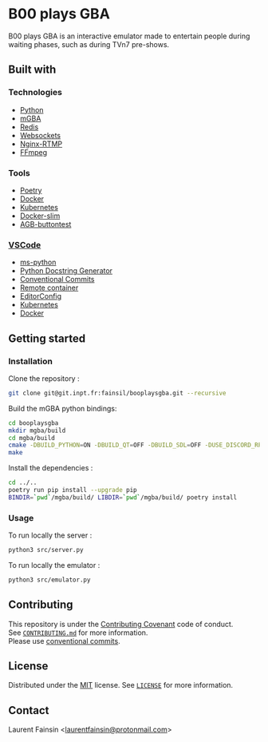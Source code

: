# B00 plays GBA

B00 plays GBA is an interactive emulator made to entertain people during waiting phases, such as during TVn7 pre-shows.

<!-- mettre d'autres images, des screenshots -->

## Built with

### Technologies

- [Python](https://www.python.org/)
- [mGBA](https://mgba.io/)
- [Redis](https://redis.io/)
- [Websockets](https://websockets.readthedocs.io/)
- [Nginx-RTMP](https://hub.docker.com/r/tiangolo/nginx-rtmp/)
- [FFmpeg](https://www.ffmpeg.org)

### Tools

- [Poetry](https://python-poetry.org/)
- [Docker](https://www.docker.com/)
- [Kubernetes](https://kubernetes.io/)
- [Docker-slim](https://dockersl.im/)
- [AGB-buttontest](https://github.com/heroldev/AGB-buttontest)

### [VSCode](https://code.visualstudio.com/)

- [ms-python](https://marketplace.visualstudio.com/items?itemName=ms-python.python)
- [Python Docstring Generator](https://marketplace.visualstudio.com/items?itemName=njpwerner.autodocstring)
- [Conventional Commits](https://marketplace.visualstudio.com/items?itemName=vivaxy.vscode-conventional-commits)
- [Remote container](https://marketplace.visualstudio.com/items?itemName=ms-vscode-remote.remote-containers)
- [EditorConfig](https://marketplace.visualstudio.com/items?itemName=EditorConfig.EditorConfig)
- [Kubernetes](https://marketplace.visualstudio.com/items?itemName=ms-kubernetes-tools.vscode-kubernetes-tools)
- [Docker](https://marketplace.visualstudio.com/items?itemName=ms-azuretools.vscode-docker)


## Getting started

### Installation

Clone the repository :

```bash
git clone git@git.inpt.fr:fainsil/booplaysgba.git --recursive
```

Build the mGBA python bindings:

```bash
cd booplaysgba
mkdir mgba/build
cd mgba/build
cmake -DBUILD_PYTHON=ON -DBUILD_QT=OFF -DBUILD_SDL=OFF -DUSE_DISCORD_RPC=OFF ..
make
```

Install the dependencies :

```bash
cd ../..
poetry run pip install --upgrade pip
BINDIR=`pwd`/mgba/build/ LIBDIR=`pwd`/mgba/build/ poetry install
```

### Usage

To run locally the server :

```bash
python3 src/server.py
```

To run locally the emulator :

```bash
python3 src/emulator.py
```

## Contributing

This repository is under the [Contributing Covenant](https://www.contributor-covenant.org/) code of conduct. \
See [`CONTRIBUTING.md`](https://git.inpt.fr/fainsil/booplaysgba/-/blob/master/CONTRIBUTING.md) for more information. \
Please use [conventional commits](https://www.conventionalcommits.org/).

## License

Distributed under the [MIT](https://choosealicense.com/licenses/mit/) license.
See [`LICENSE`](https://git.inpt.fr/fainsil/booplaysgba/-/blob/master/LICENSE) for more information.

## Contact

Laurent Fainsin \<[laurentfainsin@protonmail.com](mailto:laurentfainsin@protonmail.com)\>
